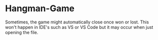 # Hangman-Game
Sometimes, the game might automatically close once won or lost.
This won't happen in IDE's such as VS or VS Code but it may occur when just opening the file.
